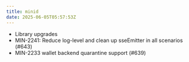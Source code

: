 ```yaml
---
title: minid
date: 2025-06-05T05:57:53Z
---
```

- Library upgrades
- MIN-2241: Reduce log-level and clean up sseEmitter in all scenarios (#643)
- MIN-2233 wallet backend quarantine support (#639)

